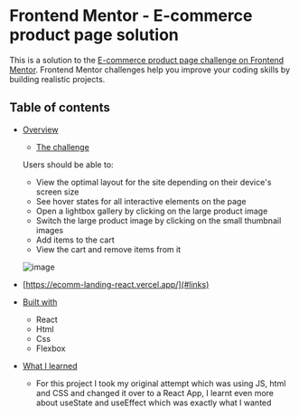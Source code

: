 # Frontend Mentor - E-commerce product page solution

This is a solution to the [E-commerce product page challenge on Frontend Mentor](https://www.frontendmentor.io/challenges/ecommerce-product-page-UPsZ9MJp6). Frontend Mentor challenges help you improve your coding skills by building realistic projects.

## Table of contents

- [Overview](#overview)
  - [The challenge](#the-challenge)
  
   Users should be able to:

  - View the optimal layout for the site depending on their device's screen size
  - See hover states for all interactive elements on the page
  - Open a lightbox gallery by clicking on the large product image
  - Switch the large product image by clicking on the small thumbnail images
  - Add items to the cart
  - View the cart and remove items from it
   
  
  
  ![image](https://user-images.githubusercontent.com/100941469/220386614-b4c884d0-0746-4f3d-a9a8-cb2209ba367e.png)
  
 

- [https://ecomm-landing-react.vercel.app/](#links)

- [Built with](#built-with)
  - React
  - Html
  - Css
  - Flexbox
  
- [What I learned](#what-i-learned)
  - For this project I took my original attempt which was using JS, html and CSS and changed it over to a React App, I learnt even more about useState and useEffect which was exactly what I wanted
    


